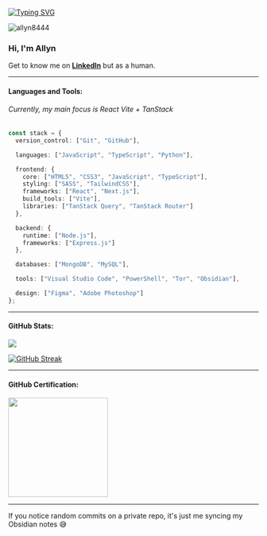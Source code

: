 <p align="left"><a href="https://git.io/typing-svg"><img src="https://readme-typing-svg.demolab.com?font=Fira+Code&size=30&pause=1000&color=3b82f6&width=450&height=60&lines=Hi+%F0%9F%91%8B%2C+I'm+Allyn!;Everyday+we+learn.;+Autodidact+%F0%9F%A7%91%F0%9F%8F%BB%E2%80%8D%F0%9F%92%BB;I+only+code+for+fun!+%F0%9F%92%BB" alt="Typing SVG" /></a></p>

<img src="https://komarev.com/ghpvc/?username=allyn8444&label=Profile+Views&color=3b82f6&style=for-the-badge" alt="allyn8444" />

### Hi, I'm Allyn 
<p>Get to know me on <a href="https://linkedin.com/in/ledesmaar" target="_blank"><strong>LinkedIn</strong></a> but as a human.</p> 

---
#### Languages and Tools:

###### Currently, my main focus is React Vite + TanStack

```typescript
const stack = {
  version_control: ["Git", "GitHub"],

  languages: ["JavaScript", "TypeScript", "Python"],

  frontend: {
    core: ["HTML5", "CSS3", "JavaScript", "TypeScript"],
    styling: ["SASS", "TailwindCSS"],
    frameworks: ["React", "Next.js"],
    build_tools: ["Vite"],
    libraries: ["TanStack Query", "TanStack Router"]
  },

  backend: {
    runtime: ["Node.js"],
    frameworks: ["Express.js"]
  },

  databases: ["MongoDB", "MySQL"],

  tools: ["Visual Studio Code", "PowerShell", "Tor", "Obsidian"],

  design: ["Figma", "Adobe Photoshop"]
};

```

---
#### GitHub Stats:

 <!-- https://streak-stats.demolab.com/demo/ -->
<!--![](https://github-readme-stats.vercel.app/api/top-langs/?username=nylla8444&theme=dark&border_radius=5&border_color=3B82F6&icon_color=3B82F6&title_color=3B82F6&text_color=FFFFFF&include_all_commits=true&count_private=true&layout=compact) -->

![](https://github-readme-stats.vercel.app/api?username=nylla8444&theme=dark&border_radius=5&border_color=3B82F6&icon_color=3B82F6&title_color=3B82F6&text_color=FFFFFF&include_all_commits=true&count_private=true&show_icons=true&show=prs_merged_percentage)

[![GitHub Streak](https://github-readme-streak-stats-five-snowy.vercel.app?user=nylla8444&theme=dark&border_radius=5&ring=3B82F6&currStreakLabel=3B82F6&border=3B82F6&fire=3B82F6&mode=daily&card_width=750)](https://git.io/streak-stats)

---
<!-- Will expire on June 2028 -->
#### GitHub Certification:
<a href="https://www.credly.com/badges/f7c570c8-9a01-45df-8205-c22599909c5e/public_url" target="_blank"><img src="https://github.com/user-attachments/assets/a8988ca8-8786-47eb-bbc9-d36008022244" width="200" height="200" /></a>

---
If you notice random commits on a private repo, it's just me syncing my Obsidian notes 😅
